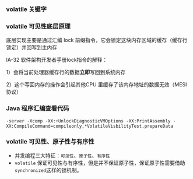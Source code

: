 ### volatile 关键字

### volatile 可见性底层原理

底层实现主要是通过汇编 lock 前缀指令，它会锁定这块内存区域的缓存（缓存行锁定）并回写到主内存

IA-32 软件架构开发者手册lock指令的解释：

1）会将当前处理器缓存行的数据**立即**写回到系统内存

2）这个写回内存的操作会引起其他CPU 里缓存了该内存地址的数据无效（MESI协议）

### Java 程序汇编查看代码

``-server -Xcomp -XX:+UnlockDiagnosticVMOptions -XX:PrintAssembly -XX:CompileCommand=compileonly,*VolatileVisbilityTest.prepareData``

### volatile 可见性、原子性与有序性

* 并发编程三大特征：``可见性``、``原子性``、``有序性``
* ``volatile`` 保证可见性与有序性，但是并不保证原子性，保证原子性需要借助 ``synchronized``这样的锁机制。

